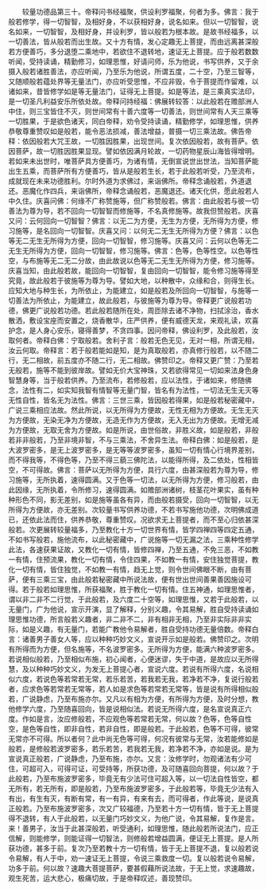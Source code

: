 <!-- { "loadSidebar": true } -->
　　较量功德品第三十。帝释问书经福聚，供设利罗福聚，何者为多。佛言：我于般若修学，得一切智智，及相好身，不以获相好身，说名如来。但以一切智智，说名如来，一切智智，及相好身，并设利罗，皆以般若为根本故。是故书经福多，以一切善法，皆从般若而出生故。又十方有情，发心定趣无上菩提，而由远离甚深般若方便善巧，多分退堕二乘地中，若欲住不退转地，速证无上菩提。应于般若数数听闻，受持读诵，精勤修习，如理思惟，好请问师，乐为他说，书写供养，又于余摄入般若诸胜善法，亦应听闻，乃至乐为他说，所谓五度，二十空，乃至三智等，又随顺般若蕴处界等无量法门，亦应听受思惟，不应非毁，令于菩提而作留难，以诸如来，昔皆修学如是等无量法门，证得无上菩提。如是等法，是三乘真实法印，是一切圣凡利益安乐所依处故。帝释问持经福：佛展转较答：以此般若在赡部洲人中住，则三宝皆住不灭，则世间常有十善六度等一切善法，则世间常有人天三乘等一切胜果，于是欲色诸天，同白帝释，劝令受持读诵，精勤修学，如理思惟，供养恭敬尊重赞叹如是般若，能令恶法损减，善法增益，普摄一切三乘法故。佛告帝释：依因般若大咒王故，一切胜因胜果，出现世间。复次依因般若，故有菩萨。依因菩萨，故一切胜因胜果显现。譬如依因满月轮故，一切药物星辰山海皆得增明。若如来未出世时，唯菩萨具方便善巧，为诸有情，无倒宣说世出世法，当知菩萨能出生五乘，而菩萨所有方便善巧，皆从是般若生长，若于此般若听受，乃至流布，成就现在未来功德胜利。尔时外道为求佛过，来诣佛所。帝释念诵般若，外道退还。恶魔化作四兵，来诣佛所，帝释念诵般若，恶魔退还。诸天化供，愿此般若人中久住。庆喜问佛：何缘不广称赞施等，但广称赞般若。佛言：由此般若与彼一切善法为尊为导，若不回向一切智智而修施等，不名真修施等。故我但赞般若。庆喜又问：云何回向一切智智？佛言：以无二为方便，无生为方便，无所得为方便，修习施等，是名回向一切智智。庆喜又问：以何无二无生无所得为方便？佛言：以色等无二无生无所得为方便，回向一切智智，修习施等。庆喜又问：云何以色等无二无生无所得为方便，回向一切智智，修习施等。佛言：色等，色等性空。以色等性空，与布施等无二无二分故，由此故说以色等无二无生无所得为方便，修习施等。庆喜当知，由此般若故，能回向一切智智，复由回向一切智智，能令修习施等得至究竟，故此般若于彼施等为尊为导。譬如大地，以种散中，众缘和合，则得生长。应知大地与种生长，为所依止，为能建立，如是般若及所回向一切智智，与施等一切善法为所依止，为能建立，故此般若，与彼施等为尊为导。帝释更广说般若功德，佛更广说般若功德。若此般若随所在处，周匝除去诸不净物，扫拭涂治，香水散洒，敷设宝座而安置之，烧香散华，庄严供养，便有威德天龙，来观礼读，欢喜护念，是人身心安乐，寝得善梦，不贪四事。因问帝释，佛设利罗，及此般若，汝取何者。帝释白佛：宁取般若。舍利子言：般若无色无见，无对一相，所谓无相，汝云何取。帝释言：若于般若能如是知，是为真取般若，亦真修行般若，以不随二行，无二相故，前五度亦不随二行，无二相故。佛赞印之。帝释又更广赞：乃至若无般若，施等不能到彼岸故。譬如无价大宝神珠，又若欲得常见一切如来法身色身智慧身等，当于般若供养。乃至流布，若修般若，应以法性，于诸如来，修随佛念，法性有二，如实知我智有情智等无量门智，皆名有为法性，一切法无生无灭等无性自性，皆名无为法性。佛言：三世三乘，皆因般若得果，如是般若秘密藏中，广说三乘相应法故。然此所说，以无所得为方便故，无性无相为方便故。无生无灭为方便故，无染无净为方便故，无造无作为方便故，无入无出为方便故。无增无减为方便故，无取无舍为方便故。如是所说，由世俗故，非胜义故，如是般若，非般若非非般若，乃至非境非智，不与三乘法，不舍异生法。帝释白佛：如是般若，是大波罗密多，是无上波罗密多，是无等等波罗密多，虽知一切有情心行境界差别，而不得我等，不得色等，乃至不得三藐三佛陀法，以能得所得，及二依处，性相皆空，不可得故。佛言：菩萨以无所得为方便，具行六度，由甚深般若为尊为导，修习施等，无所执着，速得圆满。又于色等一切法，以无所得为方便，修习般若，由此因缘，无所执着，令所修习，速得圆满。如赡部洲诸树，枝茎花叶果实，虽有种种形色不同，影无差别，如是施等虽各有异，而由般若摄受，回向一切智智，以无所得为方便故，亦无差别。次较量书写供养功德，不若书写施他功德，次明佛成道已，还依此法而住，供养恭敬，尊重赞叹。况欲求无上菩提者，而不至心归依甚深般若。次更展转较量福多，乃至教化十方一切世界有情，皆学四禅四等四定五通，不如书写般若，施他流布，以此秘密藏中，广说施等一切无漏之法，三乘种性修学此法，各速获果证故，又教化一切有情，皆修四禅，乃至五通，不免三恶，不如教一有情，住预流果，教化一切有情，令住四果，不如教一有情，安住独觉菩提，教化一切有情，皆住独觉，不如教一有情，趋无上觉，则令世间佛眼不断，由有菩萨，便有三乘三宝，由此般若秘密藏中所说法故，便有世出世间善果善因施设可得。若于般若如理思惟，所获福聚，胜于教化一切有情。住五神通，如理思惟者，谓以非二非不二行觉，于此般若，及六度二十空等，如理思惟，又若于此般若，以无量门，广为他说，宣示开演，显了解释，分别义趣，令其易解，胜自受持读诵如理思惟功德，所言般若义趣者，非二非不二，非有相非无相，乃至非实际非非实际，如是义趣，有无量门，若能广教他令易解者，胜自受持功德无量倍数。帝释白言：诸善男子善女人等，应以种种巧妙文义，宣说开示如是般若。佛赞印之。次明有所得而为方便，但名施等，不名波罗密多。无所得为方便，能满六种波罗密多。若说相似般若，乃至相似布施，初心闻者，心便迷谬，失于中道，是故应以无所得慧，及以种种巧妙文义，为发无上菩提心者，宣说六度。若说有所得六度，名说相似六度，若说色等若常若无常，若乐若苦，若我若无我，若净若不净，复说行般若者，应求色等若常若无常等，若人如是求色等若常若无常等，皆是说有所得相似般若，广说静虑，乃至布施亦尔。又凡以有相为方便，有所得为方便，及时分想，教他修学六度，乃至随喜回向，皆是说相似法。若说无所得六度，是名宣说真正六度。作如是言，汝应修般若，不应观色等若常若无常，何以故？色等，色等自性空，是色等自性，即非自性，若非自性，即是般若。于此般若，色等不可得，彼常无常亦不可得。所以者何？此中尚无色等可得，何况有彼常与无常，汝若能修如是般若，是修般若波罗密多，若乐若苦，若我若无我，若净若不净，亦如是说。是为宣说真正般若，广说静虑，乃至布施，亦尔。又言：汝修学时，勿观诸法有少可住，可超可入，可得可证，可受持等，所获功德，及可随喜回向菩提，何以故？于此般若，乃至布施波罗密多，毕竟无有少法可住可超入等，以一切法自性皆空，都无所有，若无所有，即是般若，乃至布施波罗密多，于此般若等，毕竟无少法有入有出，有生有灭，有断有常，有一有异，有来有去，而可得者，作此等说，是说真正般若。乃至布施波罗密多，次又广较福德，乃至若十方一切有情，皆于无上菩提得不退转，有人于此般若，以无量门巧妙文义，为他广说，令其易解，复作是言。来！善男子，汝当于此甚深般若，听受通利，如理思惟，随此般若所说法门，应正信解，则能修学，则能证得一切智法，则修般若增益圆满，便证无上菩提。是人所获功德，甚多于前。复次乃至若教十方一切有情，皆于无上菩提不退，复以般若说令易解，有人于中，劝一速证无上菩提，令说三乘救度一切。复以般若说令易解，功多于前。何以故？速趣大菩提菩萨，要甚假藉所说法故，于无上觉，求速趣故，观生死苦，运大悲心，极痛切故，于是帝释叹述，善现赞印。

